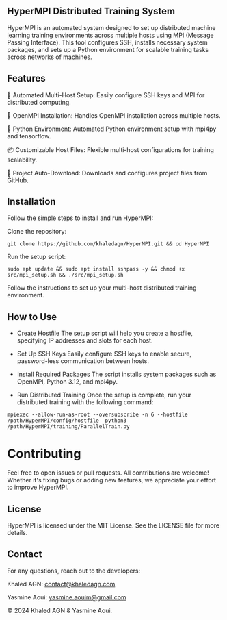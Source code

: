 ## HyperMPI Distributed Training System

HyperMPI is an automated system designed to set up distributed machine learning training environments across multiple hosts using MPI (Message Passing Interface). This tool configures SSH, installs necessary system packages, and sets up a Python environment for scalable training tasks across networks of machines.

## Features

🚀 Automated Multi-Host Setup: Easily configure SSH keys and MPI for distributed computing.

🔧 OpenMPI Installation: Handles OpenMPI installation across multiple hosts.

🐍 Python Environment: Automated Python environment setup with mpi4py and tensorflow.

📦 Customizable Host Files: Flexible multi-host configurations for training scalability.

📂 Project Auto-Download: Downloads and configures project files from GitHub.


## Installation

Follow the simple steps to install and run HyperMPI:

Clone the repository:

```
git clone https://github.com/khaledagn/HyperMPI.git && cd HyperMPI
```

Run the setup script:

```
sudo apt update && sudo apt install sshpass -y && chmod +x src/mpi_setup.sh && ./src/mpi_setup.sh
```

Follow the instructions to set up your multi-host distributed training environment.


## How to Use

* Create Hostfile
The setup script will help you create a hostfile, specifying IP addresses and slots for each host.

* Set Up SSH Keys
Easily configure SSH keys to enable secure, password-less communication between hosts.

* Install Required Packages
The script installs system packages such as OpenMPI, Python 3.12, and mpi4py.

* Run Distributed Training
Once the setup is complete, run your distributed training with the following command:

```
mpiexec --allow-run-as-root --oversubscribe -n 6 --hostfile /path/HyperMPI/config/hostfile  python3 /path/HyperMPI/training/ParallelTrain.py
```

# Contributing

Feel free to open issues or pull requests. All contributions are welcome! Whether it's fixing bugs or adding new features, we appreciate your effort to improve HyperMPI.

## License
HyperMPI is licensed under the MIT License. See the LICENSE file for more details.

## Contact
For any questions, reach out to the developers:

Khaled AGN: contact@khaledagn.com

Yasmine Aoui: yasmine.aouim@gmail.com

© 2024 Khaled AGN & Yasmine Aoui.

